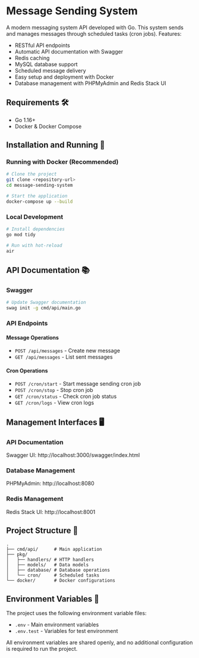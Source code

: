 # Message Sending System

A modern messaging system API developed with Go. This system sends and manages messages through scheduled tasks (cron jobs). Features:

- RESTful API endpoints
- Automatic API documentation with Swagger
- Redis caching
- MySQL database support
- Scheduled message delivery
- Easy setup and deployment with Docker
- Database management with PHPMyAdmin and Redis Stack UI

## Requirements 🛠

- Go 1.16+
- Docker & Docker Compose

## Installation and Running 🚀

### Running with Docker (Recommended)
```bash
# Clone the project
git clone <repository-url>
cd message-sending-system

# Start the application
docker-compose up --build
```

### Local Development
```bash
# Install dependencies
go mod tidy

# Run with hot-reload
air
```

## API Documentation 📚

### Swagger
```bash
# Update Swagger documentation
swag init -g cmd/api/main.go
```

### API Endpoints

#### Message Operations
- `POST /api/messages` - Create new message
- `GET /api/messages` - List sent messages

#### Cron Operations
- `POST /cron/start` - Start message sending cron job
- `POST /cron/stop` - Stop cron job
- `GET /cron/status` - Check cron job status
- `GET /cron/logs` - View cron logs

## Management Interfaces 🖥

### API Documentation
Swagger UI: http://localhost:3000/swagger/index.html

### Database Management
PHPMyAdmin: http://localhost:8080

### Redis Management
Redis Stack UI: http://localhost:8001

## Project Structure 📁

```
.
├── cmd/api/      # Main application
├── pkg/
│   ├── handlers/ # HTTP handlers
│   ├── models/   # Data models
│   ├── database/ # Database operations
│   └── cron/     # Scheduled tasks
└── docker/       # Docker configurations
```

## Environment Variables 🔧

The project uses the following environment variable files:
- `.env` - Main environment variables
- `.env.test` - Variables for test environment

All environment variables are shared openly, and no additional configuration is required to run the project.
